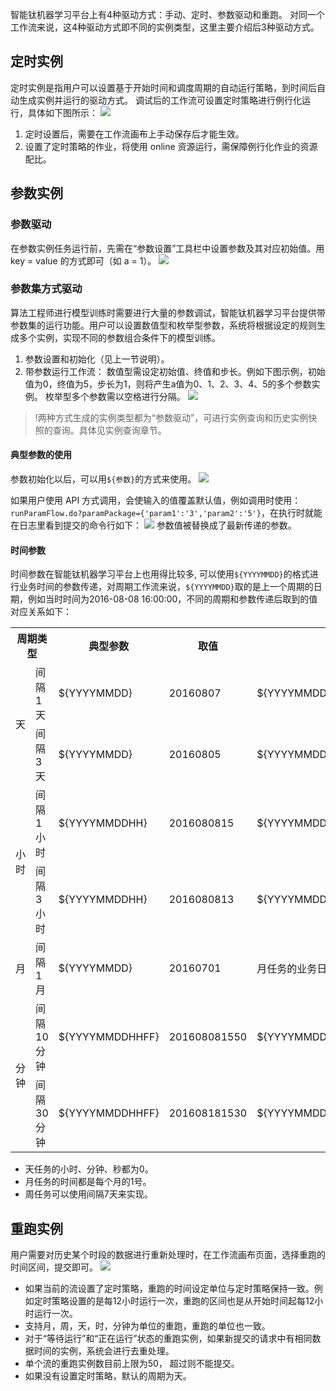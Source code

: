 智能钛机器学习平台上有4种驱动方式：手动、定时、参数驱动和重跑。 对同一个工作流来说，这4种驱动方式即不同的实例类型，这里主要介绍后3种驱动方式。

## 定时实例
定时实例是指用户可以设置基于开始时间和调度周期的自动运行策略，到时间后自动生成实例并运行的驱动方式。
调试后的工作流可设置定时策略进行例行化运行，具体如下图所示：
![](https://main.qcloudimg.com/raw/51a491a614acfe951ed9259bfb3b86b9/%E5%AE%9A%E6%97%B6%E5%AE%9E%E4%BE%8B0.png)
 
1. 定时设置后，需要在工作流画布上手动保存后才能生效。
2. 设置了定时策略的作业，将使用 online 资源运行，需保障例行化作业的资源配比。

## 参数实例
### 参数驱动
在参数实例任务运行前，先需在“参数设置”工具栏中设置参数及其对应初始值。用 key = value 的方式即可（如 a = 1）。
![](https://main.qcloudimg.com/raw/1b7a16fe6c0b99b7886495eb7dfb3b17/%E5%8F%82%E6%95%B0%E8%AE%BE%E7%BD%AE0.png)
### 参数集方式驱动

算法工程师进行模型训练时需要进行大量的参数调试，智能钛机器学习平台提供带参数集的运行功能。用户可以设置数值型和枚举型参数，系统将根据设定的规则生成多个实例，实现不同的参数组合条件下的模型训练。
1. 参数设置和初始化（见上一节说明）。
2. 带参数运行工作流：
   数值型需设定初始值、终值和步长。例如下图示例，初始值为0，终值为5，步长为1，则将产生a值为0、1、2、3、4、5的多个参数实例。
   枚举型多个参数需以空格进行分隔。 
 ![](https://main.qcloudimg.com/raw/461e23238535289fff8abc3d45378fab/%E5%B8%A6%E5%8F%82%E6%95%B0%E8%BF%90%E8%A1%8C.png)

>!两种方式生成的实例类型都为“参数驱动”，可进行实例查询和历史实例快照的查询。具体见实例查询章节。

#### 典型参数的使用
参数初始化以后，可以用`${参数}`的方式来使用。
![](https://main.qcloudimg.com/raw/250be03620aba9bb6bf8e23cb9f36013.png)
 
如果用户使用 API 方式调用，会使输入的值覆盖默认值，例如调用时使用：`runParamFlow.do?paramPackage={'param1':'3','param2':'5'}`，在执行时就能在日志里看到提交的命令行如下：
![](https://main.qcloudimg.com/raw/e65e41ff3a14c11bece91f8040513bc5.png)
参数值被替换成了最新传递的参数。

####  时间参数
时间参数在智能钛机器学习平台上也用得比较多, 可以使用`${YYYYMMDD}`的格式进行业务时间的参数传递，对周期工作流来说，`${YYYYMMDD}`取的是上一个周期的日期，例如当时时间为2016-08-08 16:00:00，不同的周期和参数传递后取到的值对应关系如下：
<table>
<th colspan="2">周期类型</th>
<th>典型参数</th>
<th>取值</th>
<th>其他说明</th><tr>
<td rowspan="2">天</td>
<td>间隔1天</td>
<td>${YYYYMMDD}</td>
<td>20160807</td>
<td>${YYYYMMDD+1}=20160808</td><tr>
<td>间隔3天</td>
<td>${YYYYMMDD}</td>
<td>20160805</td>
<td>${YYYYMMDD+1}=20160806</td><tr>
<td rowspan="2">小时</td>
<td>间隔1小时</td>
<td>${YYYYMMDDHH}</td>
<td>2016080815</td>
<td>${YYYYMMDDHH+1}=2016080816</td><tr>
<td>间隔3小时</td>
<td>${YYYYMMDDHH}</td>
<td>2016080813</td>
<td>${YYYYMMDDHH+1}=2016080814</td><tr>
<td>月</td>
<td>间隔1月</td>
<td>${YYYYMMDD}</td>
<td>20160701</td>
<td>月任务的业务日期均是每月的1号</td><tr>
<td rowspan="2">分钟</td>
<td>间隔10分钟</td>
<td>${YYYYMMDDHHFF}</td>
<td>201608081550</td>
<td>${YYYYMMDDHHFF+5}=20160808155</td><tr>
<td>间隔30分钟</td>
<td>${YYYYMMDDHHFF}</td>
<td>201608181530</td>
<td>${YYYYMMDDHHFF+5}=201608081535</td>
</table>


- 天任务的小时、分钟、秒都为0。
- 月任务的时间都是每个月的1号。
- 周任务可以使用间隔7天来实现。

## 重跑实例
用户需要对历史某个时段的数据进行重新处理时，在工作流画布页面，选择重跑的时间区间，提交即可。
 ![](https://main.qcloudimg.com/raw/24f42b03da8e77eebc3989022d26e135/t2019-7-25.png)


 - 如果当前的流设置了定时策略，重跑的时间设定单位与定时策略保持一致。例如定时策略设置的是每12小时运行一次，重跑的区间也是从开始时间起每12小时运行一次。
 - 支持月，周，天，时，分钟为单位的重跑，重跑的单位也一致。
 - 对于“等待运行”和“正在运行”状态的重跑实例，如果新提交的请求中有相同数据时间的实例，系统会进行去重处理。  
 - 单个流的重跑实例数目前上限为50， 超过则不能提交。
 - 如果没有设置定时策略，默认的周期为天。





